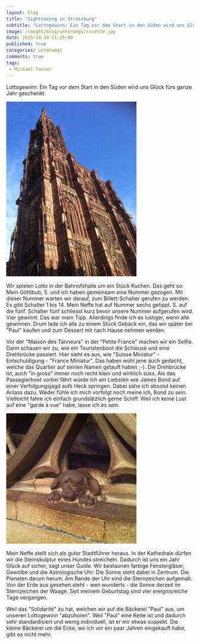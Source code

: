 ```yaml
---
layout: blog
title: "Sightseeing in Strassburg"
subtitle: "Lottogewinn: Ein Tag vor dem Start in den Süden wird uns Glück fürs ganze Jahr geschenkt"
image: /images/blog/unterwegs/rosette.jpg
date: 2015-10-19 21:15:00
published: true
categories: unterwegs
comments: true
tags:
 - Michael Tanner
---
```

Lottogewinn: Ein Tag vor dem Start in den Süden wird uns Glück fürs ganze Jahr geschenkt.

<img class="leadimage left" width="350" title="Sigthseeing in Strassburg: Kathedrale" src="/images/blog/unterwegs/kathedrale.jpg">

Wir spielen Lotto in der Bahnofshalle um ein Stück Kuchen. Das geht so: Mein Göttibub, S. und ich haben gemeinsam eine Nummer gezogen. Mit dieser Nummer warten wir darauf, zum Billett-Schalter gerufen zu werden. Es gibt Schalter 1 bis 14. Mein Neffe hat auf Nummer sechs getippt. S. auf die fünf. Schalter fünf schliesst kurz bevor unsere Nummer aufgerufen wird. Vier gewinnt. Das war mein Tipp. Allerdings finde ich es lustiger, wenn alle gewinnen. Drum lade ich alle zu einem Stück Gebäck ein, das wir später bei "Paul" kaufen und zum Dessert mit nach Hause nehmen werden.

Vor der "Maison des Tanneurs" in der "Petite France" machen wir ein Selfie. Dann schauen wir zu, wie ein Touristenboot die Schleuse und eine Drehbrücke passiert. Hier sieht es aus, wie "Suisse Miniatur" - Entschuldigung - "France Miniatur". Das haben wohl jene auch gedacht, welche das Quartier auf seinen Namen getauft haben ;-). Die Drehbrücke ist, auch "in gross" immer noch recht klein und wirklich süss. Als das Passagierboot vorbei fährt würde ich am Liebsten wie James Bond auf einer Verfolgungsjagd aufs Heck springen. Dabei sähe ich absolut keinen Anlass dazu. Weder fühle ich mich vorfolgt noch meine ich, Bond zu sein. Vielleicht fahre ich einfach grundsätzlich gerne Schiff. Weil ich keine Lust auf eine "garde à vue" habe, lasse ich es sein.

<img class="leadimage left" width="350" title="Wer den Hund streichelt hat ein Jahr lang Glück - wird gesagt" src="/images/blog/unterwegs/hund.jpg">

Mein Neffe stellt sich als guter Stadtführer heraus. In der Kathedrale dürfen wir die Steinskulptur eines Hundes streicheln. Dadurch ist uns ein Jahr Glück auf sicher, sagt unser Guide. Wir bestaunen farbige Fenstergläser, Gewölbe und die Astrologische Uhr. Die Sonne steht dabei in Zentrum. Die Planeten darum herum. Am Rande der Uhr sind die Sternzeichen aufgemalt. Von der Erde aus gesehen steht - wen wunderts - die Sonne derzeit im Sternzeichen der Waage. Seit meinem Geburtstag sind vier ereignisreiche Tage vergangen.

Weil das "Solidarité" zu hat, weichen wir auf die Bäckerei "Paul" aus, um unseren Lottogewinn "abzuholen". Weil "Paul" eine Kette ist und dadurch sehr standardisiert und wenig individuell, ist er mir etwas suspekt. Die kleine Bäckerei um die Ecke, wo ich vor ein paar Jahren eingekauft habe, gibt es nicht mehr.

